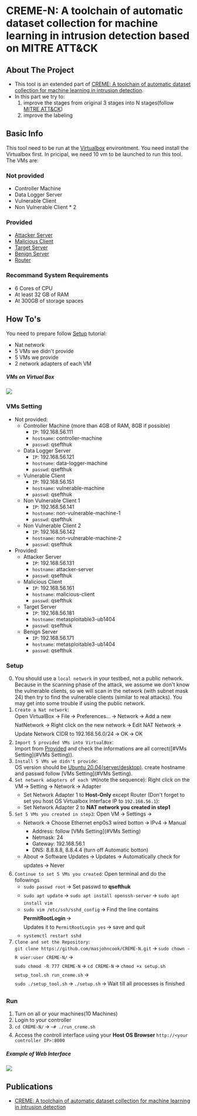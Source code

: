 # CREME-N: A toolchain of automatic dataset collection for machine learning in intrusion detection based on MITRE ATT&CK

<!-- ABOUT THE PROJECT -->
## About The Project

* This tool is an extended part of [CREME: A toolchain of automatic dataset collection for machine learning in intrusion detection](https://github.com/buihuukhoi/CREME).
* In this part we try to:
  1. improve the stages from original 3 stages into N stages(follow [MITRE ATT&CK](https://attack.mitre.org/))
  2. improve the labeling


## Basic Info
This tool need to be run at the [Virtualbox](https://www.virtualbox.org/wiki/Downloads) environtment. You need install the Virtualbox first. In pricipal, we need 10 vm to be launched to run this tool. The VMs are:

### Not provided
  * Controller Machine
  * Data Logger Server
  * Vulnerable Client
  * Non Vulnerable Client * 2

### Provided
  * [Attacker Server](https://drive.google.com/file/d/1zJa7NnR6H2pGFx0Q9ltlyAwFAp_yWXJo/view?usp=sharing)
  * [Malicious Client](https://drive.google.com/file/d/1XNrXRrvk_iuqcQ2f0RLz9kHkoJ-vbnWs/view)
  * [Target Server](https://drive.google.com/file/d/1dbUNo7AUhTCz18CiBB82nkYE-fh_UN3V/view)
  * [Benign Server](https://drive.google.com/file/d/1JqF4WyBSz0L63DT6cHBargdjtqb7UHld/view)
  * [Router](https://drive.google.com/file/d/1IT0w5QxJlWIou4cPKWEOSIxhbEmAkrmE/view?usp=sharing)

### Recommand System Requirements
* 6 Cores of CPU
* At least 32 GB of RAM
* At 300GB of storage spaces



<!-- GETTING STARTED -->
## How To's
You need to prepare follow [Setup](#Setup) tutorial:
  * Nat network
  * 5 VMs we didn't provide
  * 5 VMs we provide
  * 2 network adapters of each VM

##### VMs on Virtual Box
![](https://i.imgur.com/R4FWhjS.png)

### VMs Setting
* Not provided:
  * Controller Machine (more than 4GB of RAM, 8GB if possible)
     * `IP`: 192.168.56.111
     * `hostname`: controller-machine
     * `passwd`: qsefthuk
  * Data Logger Server
     * `IP`: 192.168.56.121
     * `hostname`: data-logger-machine
     * `passwd`: qsefthuk
  * Vulnerable Client
     * `IP`: 192.168.56.151
     * `hostname`: vulnerable-machine
     * `passwd`: qsefthuk
  * Non Vulnerable Client 1
     * `IP`: 192.168.56.141
     * `hostname`: non-vulnerable-machine-1
     * `passwd`: qsefthuk
  * Non Vulnerable Client 2
     * `IP`: 192.168.56.142
     * `hostname`: non-vulnerable-machine-2
     * `passwd`: qsefthuk
* Provided:
  * Attacker Server
     * `IP`: 192.168.56.131
     * `hostname`: attacker-server
     * `passwd`: qsefthuk
  * Malicious Client
     * `IP`: 192.168.56.161
     * `hostname`: malicious-client
     * `passwd`: qsefthuk
  * Target Server
     * `IP`: 192.168.56.181
     * `hostname`: metasploitable3-ub1404
     * `passwd`: qsefthuk
  * Benign Server
     * `IP`: 192.168.56.171
     * `hostname`: metasploitable3-ub1404
     * `passwd`: qsefthuk

### Setup
0. You should use a `local network` in your testbed, not a public network. Because in the scanning phase of the attack, we assume we don't know the vulnerable clients, so we will scan in the network (with subnet mask 24) then try to find the vulnerable clients (similar to real attacks). You may get into some trouble if using the public network.
1. `Create a Nat network`:\
    Open VirtualBox 🡪 File 🡪 Preferences… 🡪 Network 🡪 Add a new NatNetwork 🡪 Right click on the new network 🡪 Edit NAT Network 🡪 Update Network CIDR to 192.168.56.0/24 🡪 OK 🡪 OK
2. `Import 5 provided VMs into VirtualBox`:\
    Import from [Provided](#Provided) and check the informations are all correct([#VMs Setting](#VMs Setting)).
3. `Install 5 VMs we didn't provide`:\
    OS version should be [Ubuntu 20.04(server/desktop)](https://ubuntu.com/download). create hostname and passwd follow [VMs Setting](#VMs Setting).
4. `Set network adapters of each VM`(note the sequence): Right click on the VM 🡪 Setting 🡪 Network 🡪 Adapter
    * Set Network Adapter 1 to **Host-Only** except Router (Don't forget to set you host OS Virtualbox Interface IP to `192.168.56.1`):
    * Set Network Adapter 2 to **NAT network you created in step1**
5. `Set 5 VMs you created in step3`: Open VM 🡪 Settings 🡪
    * Network 🡪 Choose Ethernet enp0s3 wired botton 🡪 IPv4 🡪 Manual
        * Address: follow [VMs Setting](#VMs Setting)
        * Netmask: 24
        * Gateway: 192.168.56.1
        * DNS: 8.8.8.8, 8.8.4.4 (turn off Automatic botton)
    * About 🡪 Software Updates 🡪 Updates 🡪 Automatically check for updates 🡪 Never
6. `Continue to set 5 VMs you created`: Open terminal and do the followings
    * `sudo passwd root` 🡪 Set passwd to **qsefthuk**
    * `sudo apt update` 🡪 `sudo apt install openssh-server` 🡪 `sudo apt install vim`
    * `sudo vim /etc/ssh/sshd_config` 🡪 Find the line contains **PermitRootLogin** 🡪\
    Updates it to `PermitRootLogin yes` 🡪 save and quit
    * `systemctl restart sshd`
7. `Clone and set the Repository`:    
    `git clone https://github.com/masjohncook/CREME-N.git` 🡪 `sudo chown -R user:user CREME-N/` 🡪\
    `sudo chmod -R 777 CREME-N` 🡪 `cd CREME-N` 🡪 `chmod +x setup.sh setup_tool.sh run_creme.sh` 🡪\
    `sudo ./setup_tool.sh` 🡪 `./setup.sh` 🡪 Wait till all processes is finished

### Run
1. Turn on all or your machines(10 Machines)
2. Login to your controller
3. `cd CREME-N/` 🡪 `~# ./run_creme.sh`
4. Access the controll interface using your **Host OS Browser** `http://<your controller IP>:8000`

##### Example of Web Interface
![](https://i.imgur.com/5xTMXRn.png)



<!-- Dataset -->
<!--## Generated Dataset

The dataset can be found at [here](https://drive.google.com/drive/folders/1bEsx64H2vogJKgI_OTVQ8n71VahtLxz5?usp=sharing)-->

## Publications
* [CREME: A toolchain of automatic dataset collection for machine learning in intrusion detection](https://www.sciencedirect.com/science/article/abs/pii/S1084804521002137)

